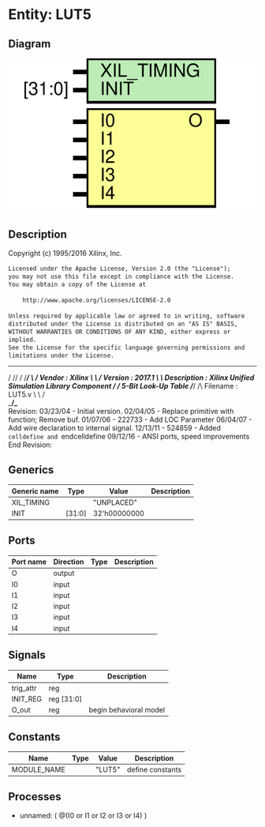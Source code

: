 # Entity: LUT5

## Diagram

![Diagram](LUT5.svg "Diagram")
## Description

   Copyright (c) 1995/2016 Xilinx, Inc.
 
    Licensed under the Apache License, Version 2.0 (the "License");
    you may not use this file except in compliance with the License.
    You may obtain a copy of the License at
 
        http://www.apache.org/licenses/LICENSE-2.0
 
    Unless required by applicable law or agreed to in writing, software
    distributed under the License is distributed on an "AS IS" BASIS,
    WITHOUT WARRANTIES OR CONDITIONS OF ANY KIND, either express or implied.
    See the License for the specific language governing permissions and
    limitations under the License.
   ____  ____
  /   /\/   /
 /___/  \  /    Vendor      : Xilinx
 \   \   \/     Version     : 2017.1
  \   \         Description : Xilinx Unified Simulation Library Component
  /   /                  5-Bit Look-Up Table
 /___/   /\     Filename : LUT5.v
 \   \  /  \
  \___\/\___\
  Revision:
    03/23/04 - Initial version.
    02/04/05 - Replace primitive with function; Remove buf.
    01/07/06 - 222733 - Add LOC Parameter
    06/04/07 - Add wire declaration to internal signal.
    12/13/11 - 524859 - Added `celldefine and `endcelldefine
    09/12/16 - ANSI ports, speed improvements
  End Revision:
 
## Generics

| Generic name | Type   | Value        | Description |
| ------------ | ------ | ------------ | ----------- |
| XIL_TIMING   |        | "UNPLACED"   |             |
| INIT         | [31:0] | 32'h00000000 |             |
## Ports

| Port name | Direction | Type | Description |
| --------- | --------- | ---- | ----------- |
| O         | output    |      |             |
| I0        | input     |      |             |
| I1        | input     |      |             |
| I2        | input     |      |             |
| I3        | input     |      |             |
| I4        | input     |      |             |
## Signals

| Name      | Type       | Description             |
| --------- | ---------- | ----------------------- |
| trig_attr | reg        |                         |
| INIT_REG  | reg [31:0] |                         |
| O_out     | reg        | begin behavioral model  |
## Constants

| Name        | Type | Value  | Description       |
| ----------- | ---- | ------ | ----------------- |
| MODULE_NAME |      | "LUT5" | define constants  |
## Processes
- unnamed: ( @(I0 or I1 or I2 or I3 or I4) )
